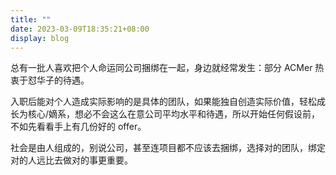 ```yaml
---
title: ""
date: 2023-03-09T18:35:21+08:00
display: blog
---
```


总有一批人喜欢把个人命运同公司捆绑在一起，身边就经常发生：部分 ACMer 热衷于怼华子的待遇。

入职后能对个人造成实际影响的是具体的团队，如果能独自创造实际价值，轻松成长为核心/嫡系，想必不会这么在意公司平均水平和待遇，所以开始任何假设前，不如先看看手上有几份好的 offer。

社会是由人组成的，别说公司，甚至连项目都不应该去捆绑，选择对的团队，绑定对的人远比去做对的事更重要。
